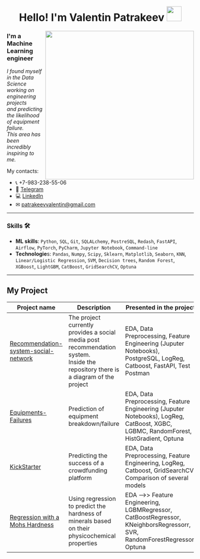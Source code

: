 <h1 align="center"> Hello! I'm Valentin Patrakeev <img src="https://media.giphy.com/media/hvRJCLFzcasrR4ia7z/giphy.gif" width="40"></h1>
<img align="right" src="https://media.giphy.com/media/SpopD7IQN2gK3qN4jS/giphy.gif" width="400">

### I'm a Machine Learning engineer
*I found myself in the Data Science working on engineering projects <br/> and predicting the likelihood of equipment failure.* 
*<br/>This area has been incredibly inspiring to me.*

My contacts:
* 📞 +7-983-238-55-06
* 📲 [Telegram](https://t.me/PatrakeevVO)
* 💻 [LinkedIn](https://www.linkedin.com/in/valentin-patrakeev-157198123/)
* ✉ [patrakeevvalentin@gmail.com](mailto:patrakeevvalentin@gmail.com) 

---
### Skills :hammer_and_wrench:

- **ML skills**: `Python`, `SQL`, `Git`, `SQLALchemy`, `PostreSQL`, `Redash`, `FastAPI`, `Airflow`, `PyTorch`, `PyCharm`, `Jupyter Notebook`, `Command-line`
- **Technologie**s: `Pandas`, `Numpy`, `Scipy`, `Sklearn`, `Matplotlib`, `Seaborn`, `KNN`, `Linear/Logistic Regression`, `SVM`, `Decision trees`, `Random Forest`, `XGBoost`, `LightGBM`, `CatBoost`, `GridSearchCV`, `Optuna`
---


## My Project

| Project name | Description | Presented in the project |
|----------------|-----------------|-----------------|
|[Recommendation-system-social-network](https://github.com/ValentinPatrakeev/Recommendation-system-social-network/)  | The project currently provides a social media post recommendation system. <br> Inside the repository there is a diagram of the project| EDA, Data Preprocessing, Feature Engineering (Juputer Notebooks), PostgreSQL, LogReg, Catboost, FastAPI, Test Postman |
|[Equipments-Failures](https://github.com/ValentinPatrakeev/Equipments-Failures)| Prediction of equipment breakdown/failure | EDA, Data Preprocessing, Feature Engineering (Juputer Notebooks), LogReg, CatBoost, XGBC, LGBMC, RandomForest, HistGradient, Optuna |
|[KickStarter](https://github.com/ValentinPatrakeev/ML-projects/tree/main/KickStarter)| Predicting the success of a crowdfunding platform| EDA, Data Preprocessing, Feature Engineering, LogReg, Catboost, GridSearchCV <br/>Comparison of several models <br> |
|[Regression with a Mohs Hardness](https://github.com/ValentinPatrakeev/Regression-with-a-Mohs-Hardness/)| Using regression to predict the hardness of minerals based on their physicochemical properties| EDA -->> Feature Engineering, LGBMRegressor, CatBoostRegressor, KNeighborsRegressorr, SVR, RandomForestRegressor, Optuna <br> |
